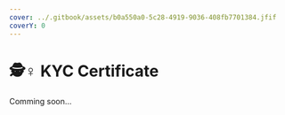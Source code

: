 ```yaml
---
cover: ../.gitbook/assets/b0a550a0-5c28-4919-9036-408fb7701384.jfif
coverY: 0
---
```


# 🕵♀ KYC Certificate

Comming soon...
